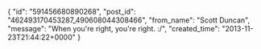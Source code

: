  {
   "id": "591456680890268",
   "post_id": "462493170453287_490608044308466",
   "from_name": "Scott Duncan",
   "message": "When you're right, you're right. :/",
   "created_time": "2013-11-23T21:44:22+0000"
 }
